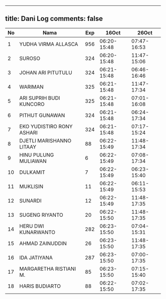 
---
title: Dani Log
comments: false
---

| No | Nama | Exp | 16Oct | 26Oct |
|-----|-----|-----|-----|-----|
| 1 | YUDHA VIRMA ALLASCA  | 956 | 06:20-15:48 | 07:47-16:53 |
| 2 | SUROSO  | 324 | 06:20-15:48 | 11:47-15:06 |
| 3 | JOHAN ARI PITUTULU  | 324 | 06:21-15:48 | 06:46-16:46 |
| 4 | WARIMAN  | 325 | 06:21-15:48 | 11:47-17:34 |
| 5 | ARI SUPRIH BUDI KUNCORO  | 325 | 06:21-15:48 | 07:01-16:08 |
| 6 | PITHUT GUNAWAN  | 324 | 06:21-15:48 | 06:24-17:34 |
| 7 | EKO YUDISTIRO RONY ASHARI  | 324 | 06:21-15:48 | 07:17-15:24 |
| 8 | DJETLI MARISHANNO LITAAY  | 88 | 06:22-15:49 | 11:48-17:34 |
| 9 | HINU PULUNG MULIAWAN  | 6 | 06:22-15:49 | 07:08-17:34 |
| 10 | DULKAMIT  | 7 | 06:22-15:49 | 06:23-15:40 |
| 11 | MUKLISIN  | 11 | 06:22-15:49 | 06:11-15:53 |
| 12 | SUNARDI  | 12 | 06:22-15:49 | 11:48-17:35 |
| 13 | SUGENG RIYANTO  | 20 | 06:22-15:50 | 11:48-17:35 |
| 14 | HERU DWI KUNARWANTO  | 282 | 06:23-15:50 | 07:04-15:31 |
| 15 | AHMAD ZAINUDDIN  | 26 | 06:23-15:50 | 11:48-17:35 |
| 16 | IDA JATIYANA  | 287 | 06:23-15:50 | 07:00-17:35 |
| 17 | MARGARETHA RISTIANI M.  | 85 | 06:23-15:50 | 07:15-15:40 |
| 18 | HARIS BUDIARTO  | 88 | 06:22-15:50 | 07:02-17:35 |
